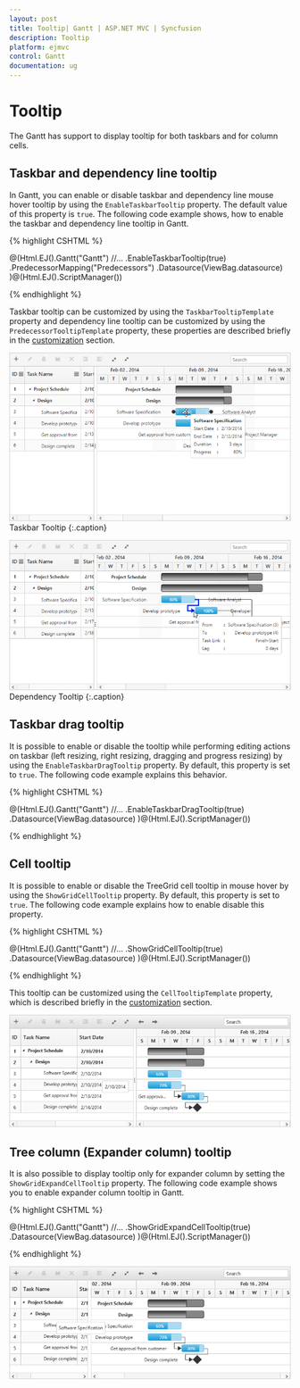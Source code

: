 ```yaml
---
layout: post
title: Tooltip| Gantt | ASP.NET MVC | Syncfusion
description: Tooltip
platform: ejmvc
control: Gantt
documentation: ug
---
```


# Tooltip

The Gantt has support to display tooltip for both taskbars and for column cells.

## Taskbar and dependency line tooltip

In Gantt, you can enable or disable taskbar and dependency line mouse hover tooltip by using the `EnableTaskbarTooltip` property. The default value of this property is `true`. The following code example shows, how to enable the taskbar and dependency line tooltip in Gantt.

{% highlight CSHTML %}

@(Html.EJ().Gantt("Gantt")
    //...
    .EnableTaskbarTooltip(true)
    .PredecessorMapping("Predecessors")
    .Datasource(ViewBag.datasource)
)@(Html.EJ().ScriptManager())

{% endhighlight %}

Taskbar tooltip can be customized by using the `TaskbarTooltipTemplate` property and  dependency line tooltip can be customized by using the `PredecessorTooltipTemplate` property, these properties are described briefly in the [customization](/aspnetmvc/gantt/customizations) section.

![](Tooltip_images/Tooltip_img3.png)
Taskbar Tooltip
{:.caption}

![](Tooltip_images/Tooltip_img4.png)
Dependency Tooltip
{:.caption}

## Taskbar drag tooltip

It is possible to enable or disable the tooltip while performing editing actions on taskbar (left resizing, right resizing, dragging and progress resizing) by using the `EnableTaskbarDragTooltip` property. By default, this property is set to `true`. The following code example explains this behavior.

{% highlight CSHTML %}

@(Html.EJ().Gantt("Gantt")
    //...
    .EnableTaskbarDragTooltip(true)
    .Datasource(ViewBag.datasource)
)@(Html.EJ().ScriptManager())

{% endhighlight %}

## Cell tooltip

It is possible to enable or disable the TreeGrid cell tooltip in mouse hover by using the `ShowGridCellTooltip`  property. By default, this property is set to `true`. The following code example explains how to enable disable this property.

{% highlight CSHTML %}

@(Html.EJ().Gantt("Gantt")
    //...
    .ShowGridCellTooltip(true)
    .Datasource(ViewBag.datasource)
)@(Html.EJ().ScriptManager())

{% endhighlight %}

This tooltip can be customized using the `CellTooltipTemplate` property, which is described briefly in the [customization](/aspnetmvc/gantt/customizations) section.

![](Tooltip_images/Tooltip_img1.png)

## Tree column (Expander column) tooltip 

It is also possible to display tooltip only for expander column by setting the `ShowGridExpandCellTooltip` property. The following code example shows you to enable expander column tooltip in Gantt.

{% highlight CSHTML %}

@(Html.EJ().Gantt("Gantt")
    //...
    .ShowGridExpandCellTooltip(true)
    .Datasource(ViewBag.datasource)
)@(Html.EJ().ScriptManager())

{% endhighlight %}

![](Tooltip_images/Tooltip_img2.png)

